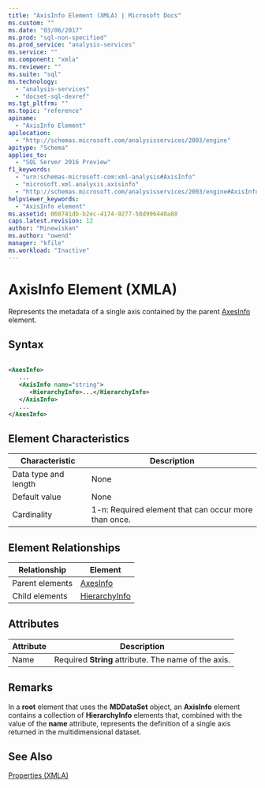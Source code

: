 ```yaml
---
title: "AxisInfo Element (XMLA) | Microsoft Docs"
ms.custom: ""
ms.date: "03/06/2017"
ms.prod: "sql-non-specified"
ms.prod_service: "analysis-services"
ms.service: ""
ms.component: "xmla"
ms.reviewer: ""
ms.suite: "sql"
ms.technology: 
  - "analysis-services"
  - "docset-sql-devref"
ms.tgt_pltfrm: ""
ms.topic: "reference"
apiname: 
  - "AxisInfo Element"
apilocation: 
  - "http://schemas.microsoft.com/analysisservices/2003/engine"
apitype: "Schema"
applies_to: 
  - "SQL Server 2016 Preview"
f1_keywords: 
  - "urn:schemas-microsoft-com:xml-analysis#AxisInfo"
  - "microsoft.xml.analysis.axisinfo"
  - "http://schemas.microsoft.com/analysisservices/2003/engine#AxisInfo"
helpviewer_keywords: 
  - "AxisInfo element"
ms.assetid: 060741db-b2ec-4174-9277-58d996440a88
caps.latest.revision: 12
author: "Minewiskan"
ms.author: "owend"
manager: "kfile"
ms.workload: "Inactive"
---
```

# AxisInfo Element (XMLA)
  Represents the metadata of a single axis contained by the parent [AxesInfo](../../../analysis-services/xmla/xml-elements-properties/axesinfo-element-xmla.md) element.  
  
## Syntax  
  
```xml  
  
<AxesInfo>  
   ...  
   <AxisInfo name="string">  
      <HierarchyInfo>...</HierarchyInfo>  
   </AxisInfo>  
   ...  
</AxesInfo>  
```  
  
## Element Characteristics  
  
|Characteristic|Description|  
|--------------------|-----------------|  
|Data type and length|None|  
|Default value|None|  
|Cardinality|1-n: Required element that can occur more than once.|  
  
## Element Relationships  
  
|Relationship|Element|  
|------------------|-------------|  
|Parent elements|[AxesInfo](../../../analysis-services/xmla/xml-elements-properties/axesinfo-element-xmla.md)|  
|Child elements|[HierarchyInfo](../../../analysis-services/xmla/xml-elements-properties/hierarchyinfo-element-xmla.md)|  
  
## Attributes  
  
|Attribute|Description|  
|---------------|-----------------|  
|Name|Required **String** attribute. The name of the axis.|  
  
## Remarks  
 In a **root** element that uses the **MDDataSet** object, an **AxisInfo** element contains a collection of **HierarchyInfo** elements that, combined with the value of the **name** attribute, represents the definition of a single axis returned in the multidimensional dataset.  
  
## See Also  
 [Properties &#40;XMLA&#41;](../../../analysis-services/xmla/xml-elements-properties/xml-elements-properties.md)  
  
  
